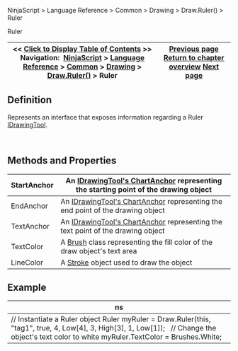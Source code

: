 ﻿


NinjaScript \> Language Reference \> Common \> Drawing \> Draw.Ruler() \> Ruler






















Ruler







| \<\< [Click to Display Table of Contents](ruler.md) \>\> **Navigation:**     [NinjaScript](ninjascript-1.md) \> [Language Reference](language_reference_wip-1.md) \> [Common](common-1.md) \> [Drawing](drawing-1.md) \> [Draw.Ruler()](draw_ruler-1.md) \> Ruler | [Previous page](draw_ruler-1.md) [Return to chapter overview](draw_ruler-1.md) [Next page](draw_square-1.md) |
| --- | --- |











## Definition


Represents an interface that exposes information regarding a Ruler [IDrawingTool](idrawingtool-1.md).


 


## Methods and Properties




| StartAnchor | An [IDrawingTool's ChartAnchor](idrawingtool-1.htm#chartanchor) representing the starting point of the drawing object |
| --- | --- |
| EndAnchor | An [IDrawingTool's ChartAnchor](idrawingtool-1.htm#chartanchor) representing the end point of the drawing object |
| TextAnchor | An [IDrawingTool's ChartAnchor](idrawingtool-1.htm#chartanchor) representing the text point of the drawing object |
| TextColor | A [Brush](http://msdn.microsoft.com/en-us/library/system.windows.media.brush(v=vs.110).aspx) class representing the fill color of the draw object's text area |
| LineColor | A [Stroke](stroke_class-1.md) object used to draw the object |



## 


## 


## 


## Example




| ns |
| --- |
| // Instantiate a Ruler object Ruler myRuler \= Draw.Ruler(this, "tag1", true, 4, Low\[4], 3, High\[3], 1, Low\[1]);   // Change the object's text color to white myRuler.TextColor \= Brushes.White; |









